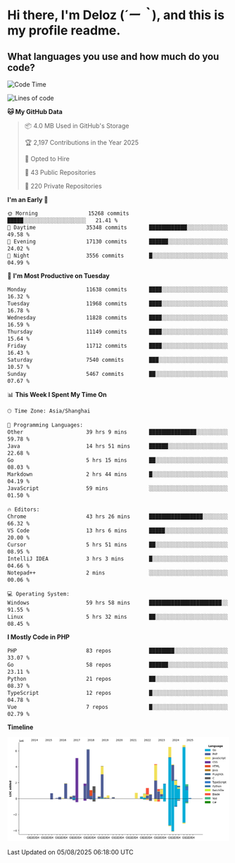 # **Hi there, I'm Deloz (*´ー｀*), and this is my profile readme.**

## **What languages you use and how much do you code?**

<!--START_SECTION:waka-->
![Code Time](http://img.shields.io/badge/Code%20Time-7%2C052%20hrs%2045%20mins-blue)

![Lines of code](https://img.shields.io/badge/From%20Hello%20World%20I%27ve%20Written-59.7%20million%20lines%20of%20code-blue)

**🐱 My GitHub Data** 

> 📦 4.0 MB Used in GitHub's Storage 
 > 
> 🏆 2,197 Contributions in the Year 2025
 > 
> 💼 Opted to Hire
 > 
> 📜 43 Public Repositories 
 > 
> 🔑 220 Private Repositories 
 > 
**I'm an Early 🐤** 

```text
🌞 Morning                15268 commits       █████░░░░░░░░░░░░░░░░░░░░   21.41 % 
🌆 Daytime                35348 commits       ████████████░░░░░░░░░░░░░   49.58 % 
🌃 Evening                17130 commits       ██████░░░░░░░░░░░░░░░░░░░   24.02 % 
🌙 Night                  3556 commits        █░░░░░░░░░░░░░░░░░░░░░░░░   04.99 % 
```
📅 **I'm Most Productive on Tuesday** 

```text
Monday                   11638 commits       ████░░░░░░░░░░░░░░░░░░░░░   16.32 % 
Tuesday                  11968 commits       ████░░░░░░░░░░░░░░░░░░░░░   16.78 % 
Wednesday                11828 commits       ████░░░░░░░░░░░░░░░░░░░░░   16.59 % 
Thursday                 11149 commits       ████░░░░░░░░░░░░░░░░░░░░░   15.64 % 
Friday                   11712 commits       ████░░░░░░░░░░░░░░░░░░░░░   16.43 % 
Saturday                 7540 commits        ███░░░░░░░░░░░░░░░░░░░░░░   10.57 % 
Sunday                   5467 commits        ██░░░░░░░░░░░░░░░░░░░░░░░   07.67 % 
```


📊 **This Week I Spent My Time On** 

```text
🕑︎ Time Zone: Asia/Shanghai

💬 Programming Languages: 
Other                    39 hrs 9 mins       ███████████████░░░░░░░░░░   59.78 % 
Java                     14 hrs 51 mins      ██████░░░░░░░░░░░░░░░░░░░   22.68 % 
Go                       5 hrs 15 mins       ██░░░░░░░░░░░░░░░░░░░░░░░   08.03 % 
Markdown                 2 hrs 44 mins       █░░░░░░░░░░░░░░░░░░░░░░░░   04.19 % 
JavaScript               59 mins             ░░░░░░░░░░░░░░░░░░░░░░░░░   01.50 % 

🔥 Editors: 
Chrome                   43 hrs 26 mins      █████████████████░░░░░░░░   66.32 % 
VS Code                  13 hrs 6 mins       █████░░░░░░░░░░░░░░░░░░░░   20.00 % 
Cursor                   5 hrs 51 mins       ██░░░░░░░░░░░░░░░░░░░░░░░   08.95 % 
IntelliJ IDEA            3 hrs 3 mins        █░░░░░░░░░░░░░░░░░░░░░░░░   04.66 % 
Notepad++                2 mins              ░░░░░░░░░░░░░░░░░░░░░░░░░   00.06 % 

💻 Operating System: 
Windows                  59 hrs 58 mins      ███████████████████████░░   91.55 % 
Linux                    5 hrs 32 mins       ██░░░░░░░░░░░░░░░░░░░░░░░   08.45 % 
```

**I Mostly Code in PHP** 

```text
PHP                      83 repos            ████████░░░░░░░░░░░░░░░░░   33.07 % 
Go                       58 repos            ██████░░░░░░░░░░░░░░░░░░░   23.11 % 
Python                   21 repos            ██░░░░░░░░░░░░░░░░░░░░░░░   08.37 % 
TypeScript               12 repos            █░░░░░░░░░░░░░░░░░░░░░░░░   04.78 % 
Vue                      7 repos             █░░░░░░░░░░░░░░░░░░░░░░░░   02.79 % 
```



**Timeline**

![Lines of Code chart](https://raw.githubusercontent.com/deloz/deloz/main/assets/bar_graph.png)


 Last Updated on 05/08/2025 06:18:00 UTC
<!--END_SECTION:waka-->
